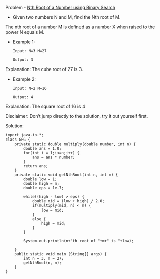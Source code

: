 Problem - [Nth Root of a Number using Binary Search](https://www.codingninjas.com/codestudio/problems/1062679?topList=striver-sde-sheet-problems&utm_source=striver&utm_medium=website)

- Given two numbers N and M, find the Nth root of M.

The nth root of a number M is defined as a number X when raised to the power N equals M.

- Example 1:

      Input: N=3 M=27

      Output: 3

Explanation: The cube root of 27 is 3.

- Example 2:

      Input: N=2 M=16

      Output: 4

Explanation: The square root of 16 is 4

Disclaimer: Don’t jump directly to the solution, try it out yourself first.

Solution:

```
import java.io.*;
class GFG {
    private static double multiply(double number, int n) {
        double ans = 1.0;
        for(int i = 1;i<=n;i++) {
            ans = ans * number;
        }
        return ans; 
    }
    private static void getNthRoot(int n, int m) {
        double low = 1;
        double high = m;
        double eps = 1e-7; 
        
        while((high - low) > eps) {
            double mid = (low + high) / 2.0; 
            if(multiply(mid, n) < m) {
                low = mid; 
            }
            else {
                high = mid; 
            }
        }
        
        System.out.println(n+"th root of "+m+" is "+low);  
        
    }
	public static void main (String[] args) {
		int n = 3, m = 27; 
		getNthRoot(n, m); 
	}
}
```
